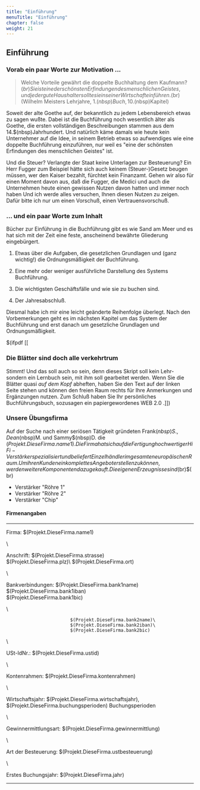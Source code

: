 ```yaml
---
title: "Einführung"
menuTitle: "Einführung"
chapter: false
weight: 21
---
```


## Einführung

### Vorab ein paar Worte zur Motivation ...

>Welche Vorteile gewährt die doppelte Buchhaltung dem Kaufmann?$(br)
Sie ist eine der schönsten Erfindungen des menschlichen Geistes, und jeder
gute Haushalter sollte sie in seiner Wirtschaft einführen.$(br)
(Wilhelm Meisters Lehrjahre, 1.$(nbsp)Buch, 10.$(nbsp)Kapitel)

Soweit der alte Goethe auf, der bekanntlich zu jedem Lebensbereich etwas
zu sagen wußte. Dabei ist die Buchführung noch wesentlich älter als Goethe,
die ersten vollständigen Beschreibungen stammen aus dem 14.$(nbsp)Jahrhundert.
Und natürlich käme damals wie heute kein Unternehmer auf die Idee, in
seinem Betrieb etwas so aufwendiges wie eine doppelte Buchführung
einzuführen, nur weil es "eine der schönsten Erfindungen des menschlichen
Geistes" ist.

Und die Steuer? Verlangte der Staat keine Unterlagen zur Besteuerung?  Ein Herr Fugger zum Beispiel hätte sich auch keinem (Steuer-)Gesetz
beugen müssen, wer den Kaiser bezahlt, fürchtet kein Finanzamt.
Gehen wir also für einen Moment davon aus, daß die Fugger, die Medici und auch die
Unternehmen heute einen gewissen Nutzen davon hatten und immer noch haben
Und ich werde alles versuchen, Ihnen diesen Nutzen zu zeigen. Dafür bitte ich nur
um einen Vorschuß, einen Vertrauensvorschuß.


### ... und ein paar Worte zum Inhalt

Bücher zur Einführung in die Buchführung gibt es wie Sand am Meer und es
hat sich mit der Zeit eine feste, anscheinend bewährte Gliederung
eingebürgert.

1. Etwas über die Aufgaben, die gesetzlichen Grundlagen und
(ganz wichtig!) die Ordnungsmäßigkeit der Buchführung.

1. Eine mehr oder weniger ausführliche Darstellung des Systems
Buchführung.

1. Die wichtigsten Geschäftsfälle und wie sie zu buchen sind.

1. Der Jahresabschluß.

Diesmal habe ich mir eine leicht geänderte Reihenfolge überlegt. Nach den
Vorbemerkungen geht es im nächsten Kapitel um das System der Buchführung
und erst danach um gesetzliche Grundlagen und Ordnungsmäßigkeit.

$(ifpdf [[
### Die Blätter sind doch alle verkehrtrum

Stimmt! Und das soll auch so sein, denn dieses Skript soll kein Lehr-
sondern ein Lernbuch sein, mit ihm soll gearbeitet werden. Wenn Sie die Blätter
quasi *auf dem Kopf* abheften, haben Sie den Text auf der linken Seite stehen
und können den freien Raum rechts für Ihre Anmerkungen und Ergänzungen nutzen.
Zum Schluß haben Sie Ihr persönliches Buchführungsbuch,
sozusagen ein papiergewordenes WEB 2.0 .]])


### Unsere Übungsfirma

Auf der Suche nach einer seriösen Tätigkeit gründeten Frank$(nbsp)S., Dean$(nbsp)M. und Sammy$(nbsp)D. die $(Projekt.DieseFirma.name1). Die Firma hat sich auf die Fertigung hochwertiger HiFi-Verstärker
spezialisiert und beliefert Einzelhändler im gesamten europäischen Raum. Um ihren Kunden ein komplettes Angebot erstellen zu können, werden weitere Komponenten dazu gekauft. Die eigenen Erzeugnisse sind$(br)$(br)

* Verstärker "Röhre 1"
* Verstärker "Röhre 2"
* Verstärker "Chip"

#### Firmenangaben

-------------------------   --------------------------------
Firma:                      $(Projekt.DieseFirma.name1) 

 \

Anschrift:                  $(Projekt.DieseFirma.strasse)\
                            $(Projekt.DieseFirma.plz)\ $(Projekt.DieseFirma.ort) 

 \

Bankverbindungen:           $(Projekt.DieseFirma.bank1name)\
                            $(Projekt.DieseFirma.bank1iban)\
                            $(Projekt.DieseFirma.bank1bic)

 \

                            $(Projekt.DieseFirma.bank2name)\
                            $(Projekt.DieseFirma.bank2iban)\
                            $(Projekt.DieseFirma.bank2bic)

 \

USt-IdNr.:                  $(Projekt.DieseFirma.ustid)

 \

Kontenrahmen:               $(Projekt.DieseFirma.kontenrahmen)

 \

Wirtschaftsjahr:            $(Projekt.DieseFirma.wirtschaftsjahr), $(Projekt.DieseFirma.buchungsperioden) Buchungsperioden

 \

Gewinnermittlungsart:       $(Projekt.DieseFirma.gewinnermittlung) 

 \

Art der Besteuerung:        $(Projekt.DieseFirma.ustbesteuerung)

 \

Erstes Buchungsjahr:        $(Projekt.DieseFirma.jahr)
-------------------------   --------------------------------

